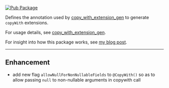 [![Pub Package](https://img.shields.io/pub/v/copy_with_extension.svg)](https://pub.dev/packages/copy_with_extension)

Defines the annotation used by [copy_with_extension_gen](https://pub.dev/packages/copy_with_extension_gen) to generate `copyWith` extensions.

For usage details, see [copy_with_extension_gen](https://pub.dev/packages/copy_with_extension_gen).

For insight into how this package works, see [my blog post](https://alexander-kirsch.com/blog/dart-extensions).

---

## Enhancement

- add new flag `allowNullForNonNullableFields` to `@CopyWith()` so as to allow passing `null` to non-nullable arguments in copywith call